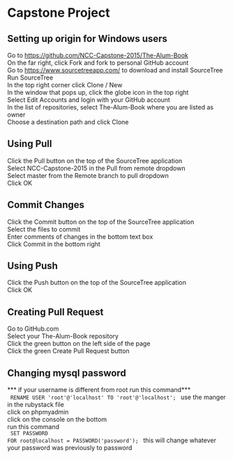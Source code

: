 # Capstone Project

## Setting up origin for Windows users
Go to https://github.com/NCC-Capstone-2015/The-Alum-Book<br>
On the far right, click Fork and fork to personal GitHub account<br>
Go to https://www.sourcetreeapp.com/ to download and install SourceTree<br>
Run SourceTree<br>
In the top right corner click Clone / New<br>
In the window that pops up, click the globe icon in the top right<br>
Select Edit Accounts and login with your GitHub account<br>
In the list of repositories, select The-Alum-Book where you are listed as owner<br>
Choose a destination path and click Clone<br>

## Using Pull
Click the Pull button on the top of the SourceTree application<br>
Select NCC-Capstone-2015 in the Pull from remote dropdown<br>
Select master from the Remote branch to pull dropdown<br>
Click OK<br>

## Commit Changes
Click the Commit button on the top of the SourceTree application<br>
Select the files to commit<br>
Enter comments of changes in the bottom text box<br>
Click Commit in the bottom right<br>

## Using Push
Click the Push button on the top of the SourceTree application<br>
Click OK<br>

## Creating Pull Request
Go to GitHub.com<br>
Select your The-Alum-Book repository<br>
Click the green button on the left side of the page<br>
Click the green Create Pull Request button<br>

## Changing mysql password
*** if your username is different from root run this command***<br>
<code>
RENAME USER 'root'@'localhost' TO 'root'@'localhost';
</code>
use the manger in the rubystack file <br>
click on phpmyadmin <br>
click on the console on the bottom <br>
run this command <br>
<code>
SET PASSWORD FOR root@localhost = PASSWORD('password');
</code>
this will change whatever your password was previously to password
